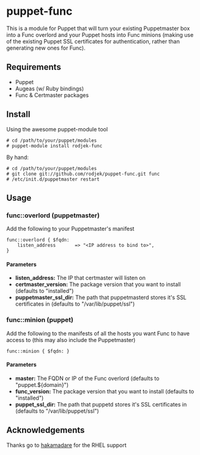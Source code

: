 puppet-func
===========

This is a module for Puppet that will turn your existing Puppetmaster box 
into a Func overlord and your Puppet hosts into Func minions (making use of 
the existing Puppet SSL certificates for authentication, rather than 
generating new ones for Func).

## Requirements #############################################################

 * Puppet
 * Augeas (w/ Ruby bindings)
 * Func & Certmaster packages

## Install ##################################################################

Using the awesome puppet-module tool

    # cd /path/to/your/puppet/modules
    # puppet-module install rodjek-func

By hand:

    # cd /path/to/your/puppet/modules
    # git clone git://github.com/rodjek/puppet-func.git func
    # /etc/init.d/puppetmaster restart

## Usage ####################################################################

### func::overlord (puppetmaster) ###########################################

Add the following to your Puppetmaster's manifest

    func::overlord { $fqdn:
        listen_address       => "<IP address to bind to>",
    }

#### Parameters #############################################################

 * __listen_address:__ The IP that certmaster will listen on
 * __certmaster_version:__ The package version that you want to install 
  (defaults to "installed")
 * __puppetmaster_ssl_dir:__ The path that puppetmasterd stores it's SSL
  certificates in (defaults to "/var/lib/puppet/ssl")

### func::minion (puppet) ###################################################

Add the following to the manifests of all the hosts you want Func to have
access to (this may also include the Puppetmaster)

    func::minion { $fqdn: }

#### Parameters #############################################################

 * __master:__ The FQDN or IP of the Func overlord (defaults to 
  "puppet.${domain}")
 * __func_version:__ The package version that you want to install (defaults
  to "installed")
 * __puppet_ssl_dir:__ The path that puppetd stores it's SSL certificates in
  (defaults to "/var/lib/puppet/ssl")

## Acknowledgements #########################################################

Thanks go to [hakamadare](https://github.com/hakamadare) for the RHEL support
